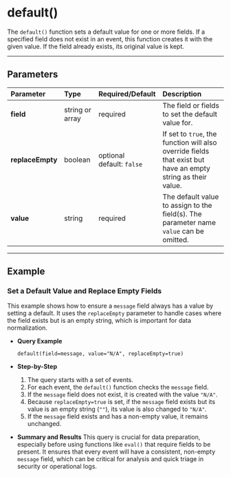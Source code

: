 # default()

The `default()` function sets a default value for one or more fields. If a specified field does not exist in an event, this function creates it with the given value. If the field already exists, its original value is kept.

***

## Parameters

| Parameter | Type | Required/Default | Description |
| :--- | :--- | :--- | :--- |
| **field** | string or array | required | The field or fields to set the default value for. |
| **replaceEmpty** | boolean | optional <br> default: `false` | If set to `true`, the function will also override fields that exist but have an empty string as their value. |
| **value** | string | required | The default value to assign to the field(s). The parameter name `value` can be omitted. |

***

## Example

### Set a Default Value and Replace Empty Fields

This example shows how to ensure a `message` field always has a value by setting a default. It uses the `replaceEmpty` parameter to handle cases where the field exists but is an empty string, which is important for data normalization.

* **Query Example**
    ```
    default(field=message, value="N/A", replaceEmpty=true)
    ```

* **Step-by-Step**
    1.  The query starts with a set of events.
    2.  For each event, the `default()` function checks the `message` field.
    3.  If the `message` field does not exist, it is created with the value `"N/A"`.
    4.  Because `replaceEmpty=true` is set, if the `message` field exists but its value is an empty string (`""`), its value is also changed to `"N/A"`.
    5.  If the `message` field exists and has a non-empty value, it remains unchanged.

* **Summary and Results**
    This query is crucial for data preparation, especially before using functions like `eval()` that require fields to be present. It ensures that every event will have a consistent, non-empty `message` field, which can be critical for analysis and quick triage in security or operational logs.